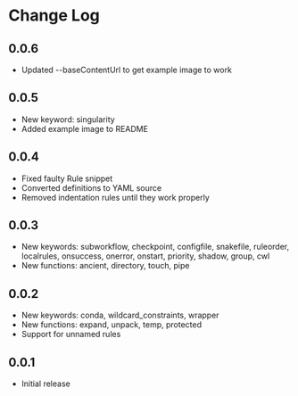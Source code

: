 # Change Log

## 0.0.6

- Updated --baseContentUrl to get example image to work

## 0.0.5

- New keyword: singularity
- Added example image to README

## 0.0.4

- Fixed faulty Rule snippet
- Converted definitions to YAML source
- Removed indentation rules until they work properly

## 0.0.3

- New keywords: subworkflow, checkpoint, configfile, snakefile, ruleorder, localrules, onsuccess, onerror, onstart, priority, shadow, group, cwl
- New functions: ancient, directory, touch, pipe

## 0.0.2

- New keywords: conda, wildcard_constraints, wrapper
- New functions: expand, unpack, temp, protected
- Support for unnamed rules

## 0.0.1

- Initial release
